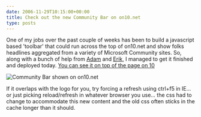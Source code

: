 ```yaml
---
date: 2006-11-29T10:15:00+00:00
title: Check out the new Community Bar on on10.net
type: posts
---
```

One of my jobs over the past couple of weeks has been to build a javascript based 'toolbar' that could run across the top of on10.net and show folks headlines aggregated from a variety of Microsoft Community sites. So, along with a bunch of help from [Adam](https://www.adamkinney.com) and [Erik](https://weblogs.asp.net/eporter/), I managed to get it finished and deployed today. [You can see it on top of the page on 10](https://on10.net)

![Community Bar shown on on10.net](/images/CommunityBar.png)

If it overlaps with the logo for you, try forcing a refresh using ctrl+f5 in IE... or just picking reload/refresh in whatever browser you use... the css had to change to accommodate this new content and the old css often sticks in the cache longer than it should.
